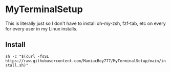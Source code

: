 # MyTerminalSetup
This is literally just so I don't have to install oh-my-zsh, fzf-tab, etc on every for every user in my Linux installs.
## Install
```sh -c "$(curl -fsSL https://raw.githubusercontent.com/ManiacBoy777/MyTerminalSetup/main/install.sh)"```
